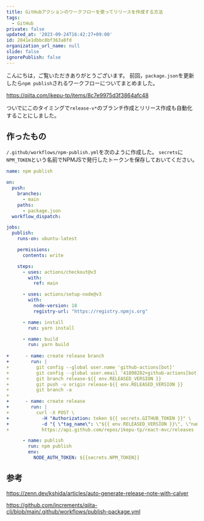 ```yaml
---
title: GitHubアクションのワークフローを使ってリリースを作成する方法
tags:
  - GitHub
private: false
updated_at: '2023-09-24T16:42:27+09:00'
id: 2841e1dbbc8bf363a8fd
organization_url_name: null
slide: false
ignorePublish: false
---
```


こんにちは，ご覧いただきありがとうございます。
前回，`package.json`を更新したら`npm publish`されるワークフローについてまとめました。

https://qiita.com/ikepu-tp/items/8c7e9975d3f3864afc48

ついでにこのタイミングで`release-v*`のブランチ作成とリリース作成も自動化することにしました。

## 作ったもの

`/.github/workflows/npm-publish.yml`を次のように作成した。
`secrets`に`NPM_TOKEN`という名前でNPMJSで発行したトークンを保存しておいてください。

```diff_yaml:npm-publish.yml
name: npm publish

on:
  push:
    branches:
      - main
    paths:
      - package.json
  workflow_dispatch:

jobs:
  publish:
    runs-on: ubuntu-latest

    permissions:
      contents: write

    steps:
      - uses: actions/checkout@v3
        with:
          ref: main

      - uses: actions/setup-node@v3
        with:
          node-version: 18
          registry-url: "https://registry.npmjs.org"

      - name: install
        run: yarn install

      - name: build
        run: yarn build
        
+      - name: create release branch
+        run: |
+          git config --global user.name 'github-actions[bot]'
+          git config --global user.email '41898282+github-actions[bot]@users.noreply.github.com'
+          git branch release-${{ env.RELEASED_VERSION }}
+          git push -u origin release-${{ env.RELEASED_VERSION }}
+          git branch -a
+
+      - name: create release
+        run: |
+          curl -X POST \
+            -H "Authorization: token ${{ secrets.GITHUB_TOKEN }}" \
+            -d "{ \"tag_name\": \"${{ env.RELEASED_VERSION }}\", \"name\": \"${{ env.RELEASED_VERSION }}\", \"generate_release_notes\": true }" \
+            https://api.github.com/repos/ikepu-tp/react-mvc/releases

      - name: publish
        run: npm publish
        env:
          NODE_AUTH_TOKEN: ${{secrets.NPM_TOKEN}}

```

## 参考

https://zenn.dev/kshida/articles/auto-generate-release-note-with-calver

https://github.com/increments/qiita-cli/blob/main/.github/workflows/publish-package.yml
